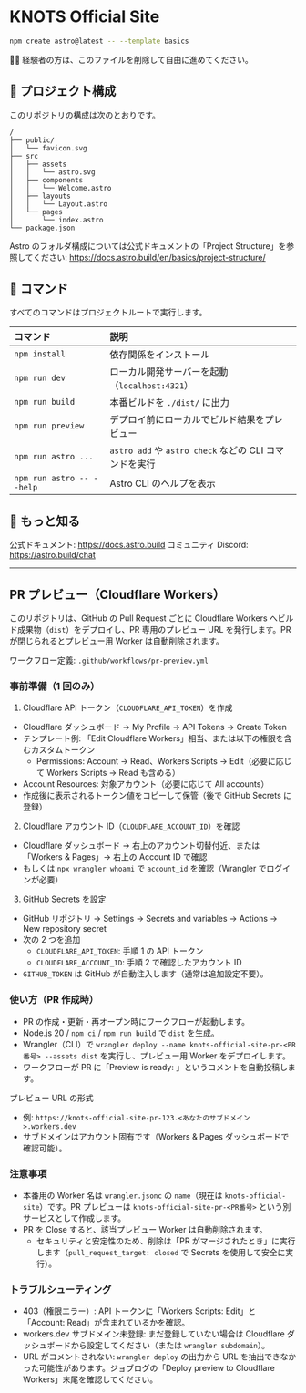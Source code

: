 # KNOTS Official Site

```sh
npm create astro@latest -- --template basics
```

🧑‍🚀 経験者の方は、このファイルを削除して自由に進めてください。

## 🚀 プロジェクト構成

このリポジトリの構成は次のとおりです。

```text
/
├── public/
│   └── favicon.svg
├── src
│   ├── assets
│   │   └── astro.svg
│   ├── components
│   │   └── Welcome.astro
│   ├── layouts
│   │   └── Layout.astro
│   └── pages
│       └── index.astro
└── package.json
```

Astro のフォルダ構成については公式ドキュメントの「Project Structure」を参照してください: https://docs.astro.build/en/basics/project-structure/

## 🧞 コマンド

すべてのコマンドはプロジェクトルートで実行します。

| コマンド                  | 説明                                                   |
| :------------------------ | :----------------------------------------------------- |
| `npm install`             | 依存関係をインストール                                 |
| `npm run dev`             | ローカル開発サーバーを起動（`localhost:4321`）         |
| `npm run build`           | 本番ビルドを `./dist/` に出力                          |
| `npm run preview`         | デプロイ前にローカルでビルド結果をプレビュー           |
| `npm run astro ...`       | `astro add` や `astro check` などの CLI コマンドを実行 |
| `npm run astro -- --help` | Astro CLI のヘルプを表示                               |

## 👀 もっと知る

公式ドキュメント: https://docs.astro.build
コミュニティ Discord: https://astro.build/chat

---

## PR プレビュー（Cloudflare Workers）

このリポジトリは、GitHub の Pull Request ごとに Cloudflare Workers へビルド成果物（`dist`）をデプロイし、PR 専用のプレビュー URL を発行します。PR が閉じられるとプレビュー用 Worker は自動削除されます。

ワークフロー定義: `.github/workflows/pr-preview.yml`

### 事前準備（1 回のみ）

1. Cloudflare API トークン（`CLOUDFLARE_API_TOKEN`）を作成

- Cloudflare ダッシュボード → My Profile → API Tokens → Create Token
- テンプレート例: 「Edit Cloudflare Workers」相当、または以下の権限を含むカスタムトークン
  - Permissions: Account → Read、Workers Scripts → Edit（必要に応じて Workers Scripts → Read も含める）
- Account Resources: 対象アカウント（必要に応じて All accounts）
- 作成後に表示されるトークン値をコピーして保管（後で GitHub Secrets に登録）

2. Cloudflare アカウント ID（`CLOUDFLARE_ACCOUNT_ID`）を確認

- Cloudflare ダッシュボード → 右上のアカウント切替付近、または「Workers & Pages」→ 右上の Account ID で確認
- もしくは `npx wrangler whoami` で `account_id` を確認（Wrangler でログインが必要）

3. GitHub Secrets を設定

- GitHub リポジトリ → Settings → Secrets and variables → Actions → New repository secret
- 次の 2 つを追加
  - `CLOUDFLARE_API_TOKEN`: 手順 1 の API トークン
  - `CLOUDFLARE_ACCOUNT_ID`: 手順 2 で確認したアカウント ID
- `GITHUB_TOKEN` は GitHub が自動注入します（通常は追加設定不要）。

### 使い方（PR 作成時）

- PR の作成・更新・再オープン時にワークフローが起動します。
- Node.js 20 / `npm ci` / `npm run build` で `dist` を生成。
- Wrangler（CLI）で `wrangler deploy --name knots-official-site-pr-<PR番号> --assets dist` を実行し、プレビュー用 Worker をデプロイします。
- ワークフローが PR に「Preview is ready: <URL>」というコメントを自動投稿します。

プレビュー URL の形式
- 例: `https://knots-official-site-pr-123.<あなたのサブドメイン>.workers.dev`
- サブドメインはアカウント固有です（Workers & Pages ダッシュボードで確認可能）。

### 注意事項

- 本番用の Worker 名は `wrangler.jsonc` の `name`（現在は `knots-official-site`）です。PR プレビューは `knots-official-site-pr-<PR番号>` という別サービスとして作成します。
- PR を Close すると、該当プレビュー Worker は自動削除されます。
  - セキュリティと安定性のため、削除は「PR がマージされたとき」に実行します（`pull_request_target: closed` で Secrets を使用して安全に実行）。

### トラブルシューティング

- 403（権限エラー）: API トークンに「Workers Scripts: Edit」と「Account: Read」が含まれているかを確認。
- workers.dev サブドメイン未登録: まだ登録していない場合は Cloudflare ダッシュボードから設定してください（または `wrangler subdomain`）。
- URL がコメントされない: `wrangler deploy` の出力から URL を抽出できなかった可能性があります。ジョブログの「Deploy preview to Cloudflare Workers」末尾を確認してください。
